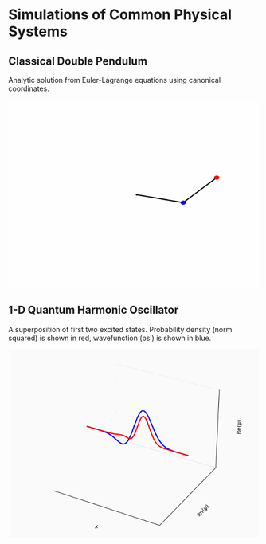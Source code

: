# Simulations of Common Physical Systems

## Classical Double Pendulum
Analytic solution from Euler-Lagrange equations using canonical coordinates.

![](src/simulations/double_pendulum/double_pendulum.gif)

## 1-D Quantum Harmonic Oscillator 
A superposition of first two excited states.
Probability density (norm squared) is shown in red, wavefunction (psi) is shown in blue.

![](src/simulations/qho/qho.gif)

